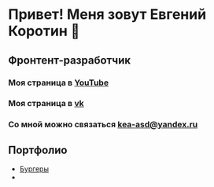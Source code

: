 # Привет! Меня зовут Евгений Коротин 👋
## Фронтент-разработчик
### Моя страница в [YouTube](https://www.youtube.com/playlist?list=PLVAYb8Ud2PjoYMAIx7OTPTnXyNA7R9boc)
### Моя страница в [vk](https://vk.com/id248069872)
### Со мной можно связаться **kea-asd@yandex.ru**
## Портфолио
- [Бургеры](https://keaasd.github.io/Module01-Burger/menu.html)
- 
<!-- website layout designer -->
